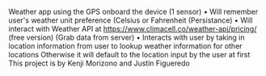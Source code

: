 Weather app using the GPS onboard the device (1 sensor)
•	Will remember user's weather unit preference (Celsius  or Fahrenheit (Persistance)
•	Will interact with Weather API at https://www.climacell.co/weather-api/pricing/ (free version) (Grab data from server)
•	Interacts with user by taking in location information from user to lookup weather information for other locations
Otherwise it will default to the location input by the user at first
This project is by Kenji Morizono and Justin Figueredo
